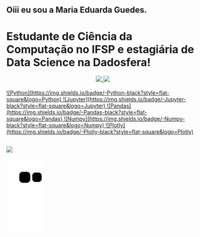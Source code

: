 ## Oiii eu sou a Maria Eduarda Guedes.
# Estudante de Ciência da Computação no IFSP e estagiária de Data Science na Dadosfera!
<div align="center">
  <a href="https://github.com/mariaeduaruda">
  <img height="180em" src="https://github-readme-stats.vercel.app/api?username=mariaeduaruda&show_icons=true&theme=dracula&include_all_commits=true&count_private=true"/>
  <img height="180em" src="https://github-readme-stats.vercel.app/api/top-langs/?username=mariaeduaruda&layout=compact&langs_count=7&theme=dracula"/>
</div>

<br>
 ![Python](https://img.shields.io/badge/-Python-black?style=flat-square&logo=Python)
 ![Jupyter](https://img.shields.io/badge/-Jupyter-black?style=flat-square&logo=Jupyter)
 ![Pandas](https://img.shields.io/badge/-Pandas-black?style=flat-square&logo=Pandas)
 ![Numpy](https://img.shields.io/badge/-Numpy-black?style=flat-square&logo=Numpy)
 ![Plotly](https://img.shields.io/badge/-Plotly-black?style=flat-square&logo=Plotly)
</br>
  
  ##
 
<div> 
  <a href="https://br.linkedin.com/in/mariaeduaruda" target="_blank"><img src="https://img.shields.io/badge/-LinkedIn-%230077B5?style=for-the-badge&logo=linkedin&logoColor=white" target="_blank"></a> 
 
  ![Snake animation](https://github.com/mariaeduaruda/mariaeduaruda/blob/output/github-contribution-grid-snake.svg)
 
</div>
